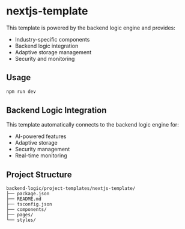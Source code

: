 # nextjs-template

This template is powered by the backend logic engine and provides:

- Industry-specific components
- Backend logic integration
- Adaptive storage management
- Security and monitoring

## Usage

```bash
npm run dev
```

## Backend Logic Integration

This template automatically connects to the backend logic engine for:
- AI-powered features
- Adaptive storage
- Security management
- Real-time monitoring

## Project Structure

```
backend-logic/project-templates/nextjs-template/
├── package.json
├── README.md
├── tsconfig.json
├── components/
├── pages/
└── styles/
```
